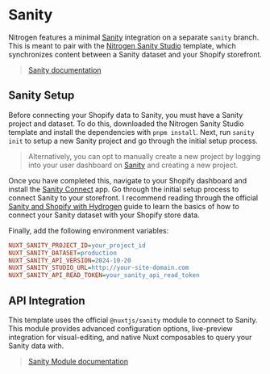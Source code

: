 # Sanity

Nitrogen features a minimal [Sanity](https://www.sanity.io/) integration on a separate `sanity` branch. This is meant to pair with the [Nitrogen Sanity Studio](https://github.com/rylanharper/nitrogen-sanity-studio) template, which synchronizes content between a Sanity dataset and your Shopify storefront.

> [Sanity documentation](https://www.sanity.io/docs)

## Sanity Setup

Before connecting your Shopify data to Sanity, you must have a Sanity project and dataset. To do this, downloaded the Nitrogen Sanity Studio template and install the dependencies with `pnpm install`. Next, run `sanity init` to setup a new Sanity project and go through the initial setup process.

> Alternatively, you can opt to manually create a new project by logging into your user dashboard on [Sanity](https://www.sanity.io/) and creating a new project.

Once you have completed this, navigate to your Shopify dashboard and install the [Sanity Connect](https://apps.shopify.com/sanity-connect) app. Go through the initial setup process to connect Sanity to your storefront. I recommend reading through the official [Sanity and Shopify with Hydrogen](https://www.sanity.io/learn/course/sanity-and-shopify-with-hydrogen) guide to learn the basics of how to connect your Sanity dataset with your Shopify store data.

Finally, add the following environment variables:

```ini
NUXT_SANITY_PROJECT_ID=your_project_id
NUXT_SANITY_DATASET=production
NUXT_SANITY_API_VERSION=2024-10-20
NUXT_SANITY_STUDIO_URL=http://your-site-domain.com
NUXT_SANITY_API_READ_TOKEN=your_sanity_api_read_token
```

## API Integration

This template uses the official `@nuxtjs/sanity` module to connect to Sanity. This module provides advanced configuration options, live-preview integration for visual-editing, and native Nuxt composables to query your Sanity data with.

> [Sanity Module documentation](https://sanity.nuxtjs.org/)
